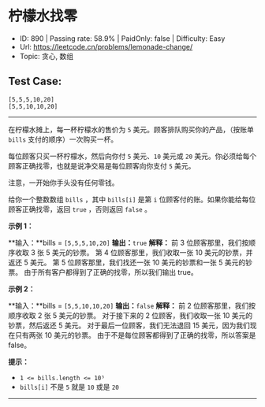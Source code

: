 # 柠檬水找零

* ID: 890     | Passing rate: 58.9% | PaidOnly: false  | Difficulty: Easy
* Url: https://leetcode.cn/problems/lemonade-change/
* Topic: 贪心, 数组

## Test Case:

```
[5,5,5,10,20]
[5,5,10,10,20]
```

---

在柠檬水摊上，每一杯柠檬水的售价为 `5` 美元。顾客排队购买你的产品，（按账单
`bills` 支付的顺序）一次购买一杯。

每位顾客只买一杯柠檬水，然后向你付 `5` 美元、`10` 美元或 `20`
美元。你必须给每个顾客正确找零，也就是说净交易是每位顾客向你支付 `5` 美元。

注意，一开始你手头没有任何零钱。

给你一个整数数组 `bills` ，其中 `bills[i]` 是第 `i`
位顾客付的账。如果你能给每位顾客正确找零，返回 `true` ，否则返回 `false` 。


**示例 1：**

**输入：**bills = `[5,5,5,10,20]`
**输出：**`true`
**解释：**
前 3 位顾客那里，我们按顺序收取 3 张 5 美元的钞票。
第 4 位顾客那里，我们收取一张 10 美元的钞票，并返还 5 美元。
第 5 位顾客那里，我们找还一张 10 美元的钞票和一张 5 美元的钞票。
由于所有客户都得到了正确的找零，所以我们输出 true。

**示例 2：**

**输入：**bills = `[5,5,10,10,20]`
**输出：**`false`
**解释：**
前 2 位顾客那里，我们按顺序收取 2 张 5 美元的钞票。
对于接下来的 2 位顾客，我们收取一张 10 美元的钞票，然后返还 5 美元。
对于最后一位顾客，我们无法退回 15 美元，因为我们现在只有两张 10 美元的钞票。
由于不是每位顾客都得到了正确的找零，所以答案是 false。


**提示：**

* `1 <= bills.length <= 10⁵`
* `bills[i]` 不是 `5` 就是 `10` 或是 `20`

---
